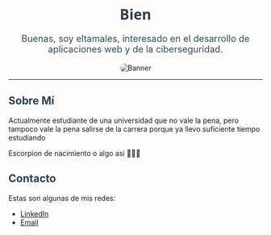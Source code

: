 <!-- README.md -->
<div align="center">
  <h1 style="font-family: 'Segoe UI', Tahoma, Geneva, Verdana, sans-serif; color: #2c3e50;">Bien</h1>
  <p style="font-size: 18px; color: #34495e;">Buenas, soy eltamales, interesado en el desarrollo de aplicaciones web  y de la ciberseguridad.</p>
  <img src="https://images.freeimages.com/images/large-previews/b11/antique-hammers-1255910.jpg?h=350" alt="Banner" style="max-width: 100%; border-radius: 10px;">
</div>

<hr>

<div>
  <h2 style="color: #2c3e50;">Sobre Mí</h2>
  <p>Actualmente estudiante de una universidad que no vale la pena, pero tampoco vale la pena salirse de la carrera porque ya llevo suficiente tiempo estudiando</p>
  <p>Escorpion de nacimiento o algo asi 🥵🥵🥵</p>
</div>

<div>
  <h2 style="color: #2c3e50;">Contacto</h2>
  <p>Estas son algunas de mis redes:</p>
  <ul>
    <li><a href="https://www.linkedin.com/in/eduardo-hinojo-5b922634b?utm_source=share&utm_campaign=share_via&utm_content=profile&utm_medium=android_app" target="_blank">LinkedIn</a></li>
    <li><a href="mailto:jesushinojo9@gmail.com" target="_blank">Email</a></li>
  </ul>
</div>
